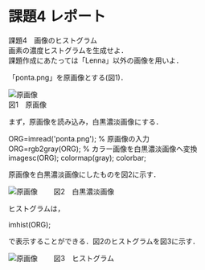 # 課題4 レポート

課題4　画像のヒストグラム  
画素の濃度ヒストグラムを生成せよ．  
課題作成にあたっては「Lenna」以外の画像を用いよ．

「ponta.png」を原画像とする(図1)．

![原画像](https://github.com/be-bird/image_processing/blob/master/images/ponta.png?raw=true)  
図1　原画像

まず，原画像を読み込み，白黒濃淡画像にする．

ORG=imread('ponta.png'); % 原画像の入力  
ORG=rgb2gray(ORG); % カラー画像を白黒濃淡画像へ変換  
imagesc(ORG); colormap(gray); colorbar;

原画像を白黒濃淡画像にしたものを図2に示す．

![原画像](https://github.com/be-bird/image_processing/blob/master/images/kadai4_1.png?raw=true)　　
図2　白黒濃淡画像

ヒストグラムは，

imhist(ORG);

で表示することができる．図2のヒストグラムを図3に示す．

![原画像](https://github.com/be-bird/image_processing/blob/master/images/kadai4_1.png?raw=true)　　
図3　ヒストグラム
